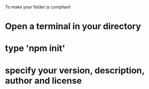 To make your folder js compliant

# Open a terminal in your directory
# type 'npm init'
# specify your version, description, author and license
